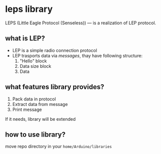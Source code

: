 # leps library
LEPS (Little Eagle Protocol (Senseless)) — is a realization of LEP protocol.

## what is LEP?
+ LEP is a simple radio connection protocol
+ LEP trasports data via *messages*, thay have following structure:
  1. "Hello" block
  2. Data size block
  3. Data

## what features library provides?
1. Pack data in protocol
2. Extract data from message
3. Print message

If it needs, library will be extended

## how to use library?
move repo directory in your `home/Arduino/libraries`
